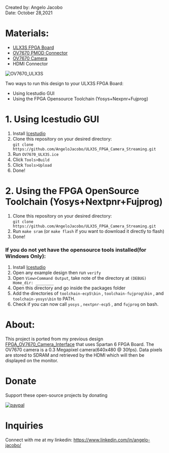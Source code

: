 Created by: Angelo Jacobo  
Date: October 28,2021  


# Materials:  
* [ULX3S FPGA Board](https://radiona.org/ulx3s/)
* [OV7670 PMOD Connector](https://github.com/goran-mahovlic/ulx3s-extensions)
* [OV7670 Camera](https://www.aliexpress.com/item/1005002511852464.html?spm=a2g0o.search0302.0.0.422625fdLm4xyc&algo_pvid=48c48240-0e9d-40a6-a399-d6021650bbd0&aem_p4p_detail=2021102802545714485140932580990012528582&algo_exp_id=48c48240-0e9d-40a6-a399-d6021650bbd0-3)
* HDMI Connector

![OV7670_ULX3S](https://user-images.githubusercontent.com/87559347/139229796-e3072ac5-d99b-4360-b7b1-47e7d0e19e40.jpg)

Two ways to run this design to your ULX3S FPGA Board:   
* Using Icestudio GUI  
* Using the FPGA Opensource Toolchain (Yosys+Nexpnr+Fujprog)  

# 1. Using Icestudio GUI
1. Install [Icestudio](https://icestudio.io/)
2. Clone this repository on your desired directory:  
 `git clone https://github.com/AngeloJacobo/ULX3S_FPGA_Camera_Streaming.git`
3. Run `OV7670_ULX3S.ice`
4. Click `Tools>Build`
5. Click `Tools>Upload`
6. Done!

# 2. Using the FPGA OpenSource Toolchain (Yosys+Nextpnr+Fujprog)
1. Clone this repository on your desired directory:  
 `git clone https://github.com/AngeloJacobo/ULX3S_FPGA_Camera_Streaming.git`
2. Run `make sram` (or `make flash` if you want to download it directly to flash)
3. Done!

### If you do not yet have the opensource tools installed(for Windows Only):
1. Install [Icestudio](https://icestudio.io/)
2. Open any example design then run `verify`
3. Open `View>Command Output`, take note of the directory at `(DEBUG) Home_dir: ________`
4. Open this directory and go inside the packages folder
5. Add the directories of `toolchain-ecp5\bin` , `toolchain-fujprog\bin` , and `toolchain-yosys\bin` to PATH.
6. Check if you can now call `yosys` , `nextpnr-ecp5` , and `fujprog` on bash.

# About:
This project is ported from my previous design [FPGA_OV7670_Camera_Interface](https://github.com/AngeloJacobo/FPGA_OV7670_Camera_Interface) that uses Spartan 6 FPGA Board. The OV7670 camera is a 0.3 Megapixel camera(640x480 @ 30fps). Data pixels are stored to SDRAM and retrieved by the HDMI which will then be displayed on the monitor.

# Donate   
Support these open-source projects by donating  

[![paypal](https://www.paypalobjects.com/en_US/i/btn/btn_donateCC_LG.gif)](https://www.paypal.com/donate?hosted_button_id=GBJQGJNCJZVRU)


# Inquiries  
Connect with me at my linkedin: https://www.linkedin.com/in/angelo-jacobo/
